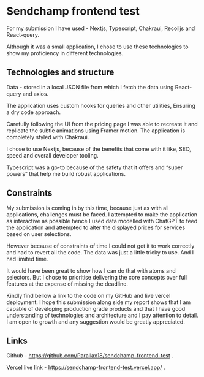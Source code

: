 # Sendchamp frontend test 

For my submission I have used - Nextjs, Typescript, Chakraui, Recoiljs and React-query.

Although it was a small application, I chose to use these technologies to show my proficiency in different technologies.

## Technologies and structure

Data - stored in a local JSON file from which I fetch the data using React-query and axios.

The application uses custom hooks for queries and other utilities, Ensuring a dry code approach.

Carefully following the UI from the pricing page I was able to recreate it and replicate the subtle animations using Framer motion.
The application is completely styled with Chakraui.

I chose to use Nextjs, because of the benefits that come with it like, SEO, speed and overall developer tooling.

Typescript was a go-to because of the safety that it offers and “super powers” that help me build robust applications.

## Constraints

My submission is coming in by this time, because just as with all applications, challenges must be faced. I attempted to make the application as interactive as possible hence I used data modelled with ChatGPT to feed the application and attempted to alter the displayed prices for services based on user selections.

However because of constraints of time I could not get it to work correctly and had to revert all the code. The data was just a little tricky to use. And I had limited time.

It would have been great to show how I can do that with atoms and selectors. But I chose to prioritise delivering the core concepts over full features at the expense of missing the deadline.

Kindly find bellow a link to the code on my GitHub and live vercel deployment. I hope this submission along side my report shows that I am capable of developing production grade products and that I have good understanding of technologies and architecture and I pay attention to detail. I am open to growth and any suggestion would be greatly appreciated.

## Links

Github - https://github.com/Parallax18/sendchamp-frontend-test .

Vercel live link - https://sendchamp-frontend-test.vercel.app/ .
